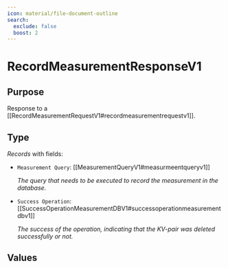 ```yaml
---
icon: material/file-document-outline
search:
  exclude: false
  boost: 2
---
```


# RecordMeasurementResponseV1

## Purpose

<!-- --8<-- [start:purpose] -->
Response to a [[RecordMeasurementRequestV1#recordmeasurementrequestv1]].
<!-- --8<-- [end:purpose] -->

## Type

<!-- --8<-- [start:type] -->
<div class="type" markdown>

*Records* with fields:

- `Measurement Query`: [[MeasurementQueryV1#measurmeentqueryv1]]

  *The query that needs to be executed to record the measurement in the database.*

- `Success Operation`: [[SuccessOperationMeasurementDBV1#successoperationmeasurementdbv1]]

  *The success of the operation, indicating that the KV-pair was deleted successfully or not.*

</div>
<!-- --8<-- [end:type] -->

## Values

